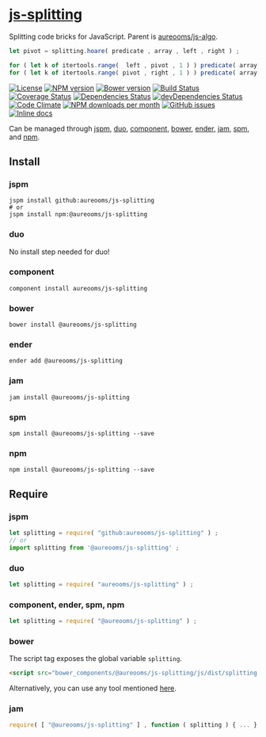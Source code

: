 [js-splitting](http://make-github-pseudonymous-again.github.io/js-splitting)
==

Splitting code bricks for JavaScript. Parent is [aureooms/js-algo](http://github.com/make-github-pseudonymous-again/js-algo).

```js
let pivot = splitting.hoare( predicate , array , left , right ) ;

for ( let k of itertools.range(  left , pivot , 1 ) ) predicate( array[k] ) ; // 0
for ( let k of itertools.range( pivot , right , 1 ) ) predicate( array[k] ) ; // 1
```

[![License](https://img.shields.io/github/license/make-github-pseudonymous-again/js-splitting.svg?style=flat)](https://raw.githubusercontent.com/make-github-pseudonymous-again/js-splitting/master/LICENSE)
[![NPM version](https://img.shields.io/npm/v/@aureooms/js-splitting.svg?style=flat)](https://www.npmjs.org/package/@aureooms/js-splitting)
[![Bower version](https://img.shields.io/bower/v/@aureooms/js-splitting.svg?style=flat)](http://bower.io/search/?q=@aureooms/js-splitting)
[![Build Status](https://img.shields.io/travis/make-github-pseudonymous-again/js-splitting.svg?style=flat)](https://travis-ci.org/make-github-pseudonymous-again/js-splitting)
[![Coverage Status](https://img.shields.io/coveralls/make-github-pseudonymous-again/js-splitting.svg?style=flat)](https://coveralls.io/r/make-github-pseudonymous-again/js-splitting)
[![Dependencies Status](https://img.shields.io/david/make-github-pseudonymous-again/js-splitting.svg?style=flat)](https://david-dm.org/make-github-pseudonymous-again/js-splitting#info=dependencies)
[![devDependencies Status](https://img.shields.io/david/dev/make-github-pseudonymous-again/js-splitting.svg?style=flat)](https://david-dm.org/make-github-pseudonymous-again/js-splitting#info=devDependencies)
[![Code Climate](https://img.shields.io/codeclimate/github/make-github-pseudonymous-again/js-splitting.svg?style=flat)](https://codeclimate.com/github/make-github-pseudonymous-again/js-splitting)
[![NPM downloads per month](https://img.shields.io/npm/dm/@aureooms/js-splitting.svg?style=flat)](https://www.npmjs.org/package/@aureooms/js-splitting)
[![GitHub issues](https://img.shields.io/github/issues/make-github-pseudonymous-again/js-splitting.svg?style=flat)](https://github.com/make-github-pseudonymous-again/js-splitting/issues)
[![Inline docs](http://inch-ci.org/github/make-github-pseudonymous-again/js-splitting.svg?branch=master&style=shields)](http://inch-ci.org/github/make-github-pseudonymous-again/js-splitting)


Can be managed through [jspm](https://github.com/jspm/jspm-cli),
[duo](https://github.com/duojs/duo),
[component](https://github.com/componentjs/component),
[bower](https://github.com/bower/bower),
[ender](https://github.com/ender-js/Ender),
[jam](https://github.com/caolan/jam),
[spm](https://github.com/spmjs/spm),
and [npm](https://github.com/npm/npm).

## Install

### jspm
```terminal
jspm install github:aureooms/js-splitting
# or
jspm install npm:@aureooms/js-splitting
```
### duo
No install step needed for duo!

### component
```terminal
component install aureooms/js-splitting
```

### bower
```terminal
bower install @aureooms/js-splitting
```

### ender
```terminal
ender add @aureooms/js-splitting
```

### jam
```terminal
jam install @aureooms/js-splitting
```

### spm
```terminal
spm install @aureooms/js-splitting --save
```

### npm
```terminal
npm install @aureooms/js-splitting --save
```

## Require
### jspm
```js
let splitting = require( "github:aureooms/js-splitting" ) ;
// or
import splitting from '@aureooms/js-splitting' ;
```
### duo
```js
let splitting = require( "aureooms/js-splitting" ) ;
```

### component, ender, spm, npm
```js
let splitting = require( "@aureooms/js-splitting" ) ;
```

### bower
The script tag exposes the global variable `splitting`.
```html
<script src="bower_components/@aureooms/js-splitting/js/dist/splitting.min.js"></script>
```
Alternatively, you can use any tool mentioned [here](http://bower.io/docs/tools/).

### jam
```js
require( [ "@aureooms/js-splitting" ] , function ( splitting ) { ... } ) ;
```
